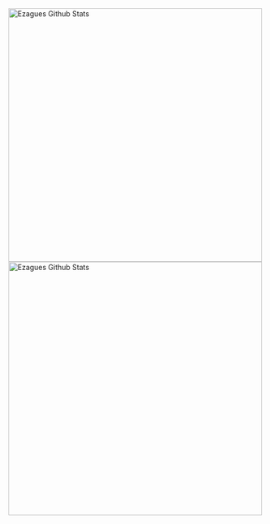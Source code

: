 <img align="center" width=500 src="https://github-readme-stats.vercel.app/api?username=ezague&count_private=true&theme=dracula&title_color=FF0000&icon_color=FF0000&show_icons=true&hide=issues&border_color=FF0000&bg_color=404040" alt="Ezagues Github Stats" />
<img align="center" width=500 src="https://github-readme-stats.vercel.app/api/top-langs/?username=ezague&layout=compact&theme=dracula&title_color=FF0000&icon_color=FF0000&show_icons=true&border_color=FF0000&bg_color=404040" alt="Ezagues Github Stats" />
